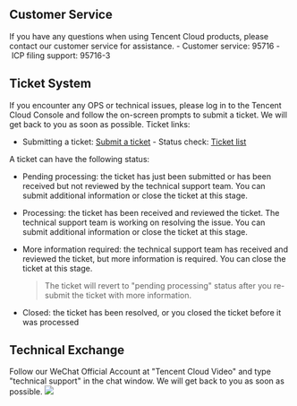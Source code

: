 ## Customer Service

If you have any questions when using Tencent Cloud products, please contact our customer service for assistance.
- Customer service: 95716
- ICP filing support: 95716-3

## Ticket System
If you encounter any OPS or technical issues, please log in to the Tencent Cloud Console and follow the on-screen prompts to submit a ticket. We will get back to you as soon as possible.
Ticket links:
- Submitting a ticket: [Submit a ticket](https://console.cloud.tencent.com/workorder/category)
- Status check: [Ticket list](https://console.cloud.tencent.com/workorder)

A ticket can have the following status:

- Pending processing: the ticket has just been submitted or has been received but not reviewed by the technical support team. You can submit additional information or close the ticket at this stage.
- Processing: the ticket has been received and reviewed the ticket. The technical support team is working on resolving the issue. You can submit additional information or close the ticket at this stage.
- More information required: the technical support team has received and reviewed the ticket, but more information is required. You can close the ticket at this stage.
  
  > The ticket will revert to "pending processing" status after you re-submit the ticket with more information.
- Closed: the ticket has been resolved, or you closed the ticket before it was processed

## Technical Exchange
Follow our WeChat Official Account at "Tencent Cloud Video" and type "technical support" in the chat window. We will get back to you as soon as possible.
![](https://main.qcloudimg.com/raw/1c414d4d70e910289eac02b2e14e8c03.jpg)
